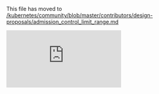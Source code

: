 This file has moved to [/kubernetes/community/blob/master/contributors/design-proposals/admission_control_limit_range.md](https://github.com/kubernetes/community/blob/master/contributors/design-proposals/admission_control_limit_range.md)


<!-- BEGIN MUNGE: GENERATED_ANALYTICS -->
[![Analytics](https://kubernetes-site.appspot.com/UA-36037335-10/GitHub/docs/design/admission_control_limit_range.md?pixel)]()
<!-- END MUNGE: GENERATED_ANALYTICS -->
